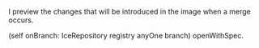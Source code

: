 I preview the changes that will be introduced in the image when a merge occurs.

(self onBranch: IceRepository registry anyOne branch) openWithSpec.